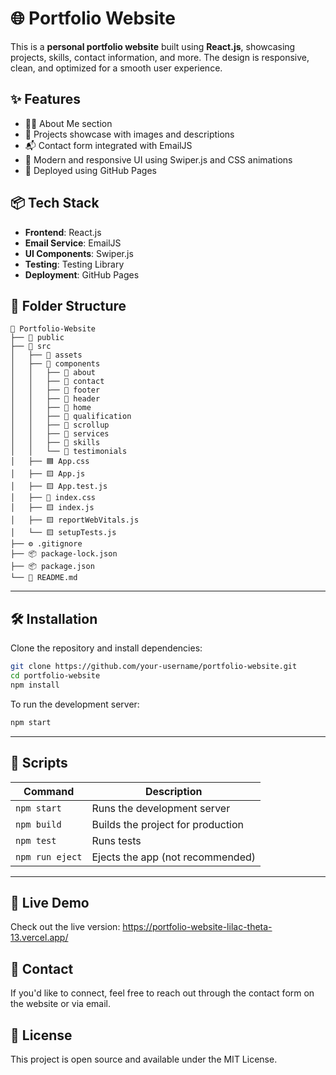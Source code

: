 # 🌐 Portfolio Website

This is a **personal portfolio website** built using **React.js**, showcasing projects, skills, contact information, and more. The design is responsive, clean, and optimized for a smooth user experience.

## ✨ Features

- 🧑‍💻 About Me section
- 📁 Projects showcase with images and descriptions
- 📬 Contact form integrated with EmailJS
- 🎨 Modern and responsive UI using Swiper.js and CSS animations
- 🚀 Deployed using GitHub Pages

## 📦 Tech Stack

- **Frontend**: React.js
- **Email Service**: EmailJS
- **UI Components**: Swiper.js
- **Testing**: Testing Library
- **Deployment**: GitHub Pages

## 📁 Folder Structure
```
📁 Portfolio-Website
├── 📁 public
├── 📁 src
│   ├── 📁 assets
│   ├── 📁 components
│   │   ├── 📁 about
│   │   ├── 📁 contact
│   │   ├── 📁 footer
│   │   ├── 📁 header
│   │   ├── 📁 home
│   │   ├── 📁 qualification
│   │   ├── 📁 scrollup
│   │   ├── 📁 services
│   │   ├── 📁 skills
│   │   └── 📁 testimonials
│   ├── 🟦 App.css
│   ├── 🟨 App.js
│   ├── 🟨 App.test.js
│   ├── 🎨 index.css
│   ├── 🟨 index.js
│   ├── 🟨 reportWebVitals.js
│   └── 🟨 setupTests.js
├── ⚙️ .gitignore
├── 📦 package-lock.json
├── 📦 package.json
└── 📄 README.md
```
---

## 🛠️ Installation

Clone the repository and install dependencies:

```bash
git clone https://github.com/your-username/portfolio-website.git
cd portfolio-website
npm install
```

To run the development server:
```bash
npm start
```
---
## 🧪 Scripts
| Command         | Description                       |
| --------------- | --------------------------------- |
| `npm start`     | Runs the development server       |
| `npm build`     | Builds the project for production |
| `npm test`      | Runs tests                        |
| `npm run eject` | Ejects the app (not recommended)  |

---

## 🔗 Live Demo
Check out the live version: https://portfolio-website-lilac-theta-13.vercel.app/

## 📧 Contact
If you'd like to connect, feel free to reach out through the contact form on the website or via email.

## 📄 License
This project is open source and available under the MIT License.
